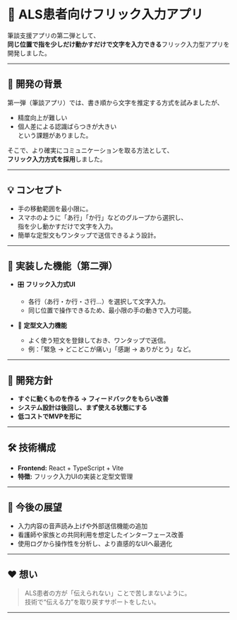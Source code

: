 # 📱 ALS患者向けフリック入力アプリ

筆談支援アプリの第二弾として、  
**同じ位置で指を少しだけ動かすだけで文字を入力できる**フリック入力型アプリを開発しました。

---

## 🌱 開発の背景

第一弾（筆談アプリ）では、書き順から文字を推定する方式を試みましたが、  
- 精度向上が難しい  
- 個人差による認識ばらつきが大きい  
という課題がありました。

そこで、より確実にコミュニケーションを取る方法として、  
**フリック入力方式を採用**しました。

---

## 💡 コンセプト

- 手の移動範囲を最小限に。  
- スマホのように「あ行」「か行」などのグループから選択し、  
  指を少し動かすだけで文字を入力。  
- 簡単な定型文もワンタップで送信できるよう設計。

---

## 🧩 実装した機能（第二弾）

- 🎛 **フリック入力式UI**  
  - 各行（あ行・か行・さ行…）を選択して文字入力。  
  - 同じ位置で操作できるため、最小限の手の動きで入力可能。  

- 💬 **定型文入力機能**  
  - よく使う短文を登録しておき、ワンタップで送信。  
  - 例：「緊急 → どこどこが痛い」「感謝 → ありがとう」など。  

---

## 🎯 開発方針

- **すぐに動くものを作る → フィードバックをもらい改善**  
- **システム設計は後回し、まず使える状態にする**  
- **低コストでMVPを形に**  

---

## 🛠 技術構成

- **Frontend:** React + TypeScript + Vite  
- **特徴:** フリック入力UIの実装と定型文管理  

---

## 🚧 今後の展望

- 入力内容の音声読み上げや外部送信機能の追加  
- 看護師や家族との共同利用を想定したインターフェース改善  
- 使用ログから操作性を分析し、より直感的なUIへ最適化  

---

## ❤️ 想い

> ALS患者の方が「伝えられない」ことで苦しまないように。  
> 技術で“伝える力”を取り戻すサポートをしたい。

---
